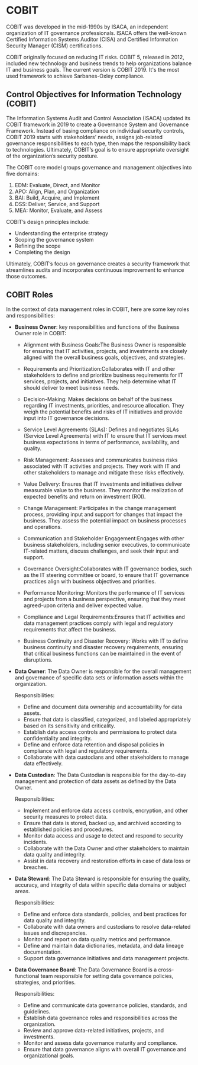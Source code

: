 # COBIT
COBIT was developed in the mid-1990s by ISACA, an independent organization of IT governance professionals. ISACA offers the well-known Certified Information Systems Auditor (CISA) and Certified Information Security Manager (CISM) certifications.

COBIT originally focused on reducing IT risks. COBIT 5, released in 2012, included new technology and business trends to help organizations balance IT and business goals. The current version is COBIT 2019. It's the most used framework to achieve Sarbanes-Oxley compliance. 

## Control Objectives for Information Technology (COBIT)
The Information Systems Audit and Control Association (ISACA) updated its COBIT framework in 2019 to create a Governance System and Governance Framework. Instead of basing compliance on individual security controls, COBIT 2019 starts with stakeholders’ needs, assigns job-related governance responsibilities to each type, then maps the responsibility back to technologies. Ultimately, COBIT’s goal is to ensure appropriate oversight of the organization’s security posture.

The COBIT core model groups governance and management objectives into five domains:
1. EDM: Evaluate, Direct, and Monitor
2. APO: Align, Plan, and Organization
3. BAI: Build, Acquire, and Implement
4. DSS: Deliver, Service, and Support
5. MEA: Monitor, Evaluate, and Assess

COBIT’s design principles include:
- Understanding the enterprise strategy
- Scoping the governance system
- Refining the scope
- Completing the design

Ultimately, COBIT’s focus on governance creates a security framework that streamlines audits and incorporates continuous improvement to enhance those outcomes.

## COBIT Roles
 In the context of data management roles in COBIT, here are some key roles and responsibilities:

- **Business Owner**: key responsibilities and functions of the Business Owner role in COBIT:

  - Alignment with Business Goals:The Business Owner is responsible for ensuring that IT activities, projects, and investments are closely aligned with the overall business goals, objectives, and strategies.

  - Requirements and Prioritization:Collaborates with IT and other stakeholders to define and prioritize business requirements for IT services, projects, and initiatives. They help determine what IT should deliver to meet business needs.
  - Decision-Making: Makes decisions on behalf of the business regarding IT investments, priorities, and resource allocation. They weigh the potential benefits and risks of IT initiatives and provide input into IT governance decisions.
  - Service Level Agreements (SLAs): Defines and negotiates SLAs (Service Level Agreements) with IT to ensure that IT services meet business expectations in terms of performance, availability, and quality.
  - Risk Management: Assesses and communicates business risks associated with IT activities and projects. They work with IT and other stakeholders to manage and mitigate these risks effectively.
  - Value Delivery: Ensures that IT investments and initiatives deliver measurable value to the business. They monitor the realization of expected benefits and return on investment (ROI).
  - Change Management: Participates in the change management process, providing input and support for changes that impact the business. They assess the potential impact on business processes and operations.
  - Communication and Stakeholder Engagement:Engages with other business stakeholders, including senior executives, to communicate IT-related matters, discuss challenges, and seek their input and support.
  - Governance Oversight:Collaborates with IT governance bodies, such as the IT steering committee or board, to ensure that IT governance practices align with business objectives and priorities.
  - Performance Monitoring: Monitors the performance of IT services and projects from a business perspective, ensuring that they meet agreed-upon criteria and deliver expected value.
  - Compliance and Legal Requirements:Ensures that IT activities and data management practices comply with legal and regulatory requirements that affect the business.
  - Business Continuity and Disaster Recovery:
Works with IT to define business continuity and disaster recovery requirements, ensuring that critical business functions can be maintained in the event of disruptions.

- **Data Owner**: The Data Owner is responsible for the overall management and governance of specific data sets or information assets within the organization.

  Responsibilities:
    - Define and document data ownership and accountability for data assets.
    - Ensure that data is classified, categorized, and labeled appropriately based on its sensitivity and criticality.
    - Establish data access controls and permissions to protect data confidentiality and integrity.
    - Define and enforce data retention and disposal policies in compliance with legal and regulatory requirements.
    - Collaborate with data custodians and other stakeholders to manage data effectively.

- **Data Custodian**: The Data Custodian is responsible for the day-to-day management and protection of data assets as defined by the Data Owner.


  Responsibilities:
    - Implement and enforce data access controls, encryption, and other security measures to protect data.
    - Ensure that data is stored, backed up, and archived according to established policies and procedures.
    - Monitor data access and usage to detect and respond to security incidents.
    - Collaborate with the Data Owner and other stakeholders to maintain data quality and integrity.
    - Assist in data recovery and restoration efforts in case of data loss or breaches.

- **Data Steward**: The Data Steward is responsible for ensuring the quality, accuracy, and integrity of data within specific data domains or subject areas.

  Responsibilities:
    - Define and enforce data standards, policies, and best practices for data quality and integrity.
    - Collaborate with data owners and custodians to resolve data-related issues and discrepancies.
    - Monitor and report on data quality metrics and performance.
    - Define and maintain data dictionaries, metadata, and data lineage documentation.
    - Support data governance initiatives and data management projects.

- **Data Governance Board**: The Data Governance Board is a cross-functional team responsible for setting data governance policies, strategies, and priorities.


  Responsibilities:
    - Define and communicate data governance policies, standards, and guidelines.
    - Establish data governance roles and responsibilities across the organization.
    - Review and approve data-related initiatives, projects, and investments.
    - Monitor and assess data governance maturity and compliance.
    - Ensure that data governance aligns with overall IT governance and organizational goals.
